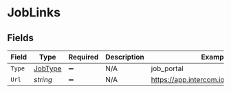 # JobLinks


## Fields

| Field                                         | Type                                          | Required                                      | Description                                   | Example                                       |
| --------------------------------------------- | --------------------------------------------- | --------------------------------------------- | --------------------------------------------- | --------------------------------------------- |
| `Type`                                        | [JobType](../../Models/Components/JobType.md) | :heavy_minus_sign:                            | N/A                                           | job_portal                                    |
| `Url`                                         | *string*                                      | :heavy_minus_sign:                            | N/A                                           | https://app.intercom.io/contacts/12345        |